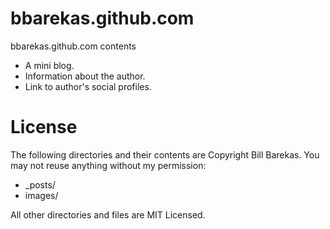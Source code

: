 bbarekas.github.com
===================

bbarekas.github.com contents

*   A mini blog.
*   Information about the author.
*   Link to author's social profiles.


License
=======
The following directories and their contents are Copyright Bill Barekas. You may not reuse anything without my permission:

*   _posts/
*   images/

All other directories and files are MIT Licensed.
